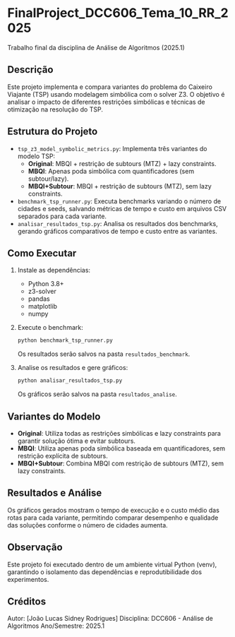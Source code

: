 
# FinalProject_DCC606_Tema_10_RR_2025

Trabalho final da disciplina de Análise de Algoritmos (2025.1)

## Descrição
Este projeto implementa e compara variantes do problema do Caixeiro Viajante (TSP) usando modelagem simbólica com o solver Z3. O objetivo é analisar o impacto de diferentes restrições simbólicas e técnicas de otimização na resolução do TSP.

## Estrutura do Projeto
- `tsp_z3_model_symbolic_metrics.py`: Implementa três variantes do modelo TSP:
  - **Original**: MBQI + restrição de subtours (MTZ) + lazy constraints.
  - **MBQI**: Apenas poda simbólica com quantificadores (sem subtour/lazy).
  - **MBQI+Subtour**: MBQI + restrição de subtours (MTZ), sem lazy constraints.
- `benchmark_tsp_runner.py`: Executa benchmarks variando o número de cidades e seeds, salvando métricas de tempo e custo em arquivos CSV separados para cada variante.
- `analisar_resultados_tsp.py`: Analisa os resultados dos benchmarks, gerando gráficos comparativos de tempo e custo entre as variantes.

## Como Executar
1. Instale as dependências:
   - Python 3.8+
   - z3-solver
   - pandas
   - matplotlib
   - numpy

2. Execute o benchmark:
   ```bash
   python benchmark_tsp_runner.py
   ```
   Os resultados serão salvos na pasta `resultados_benchmark`.

3. Analise os resultados e gere gráficos:
   ```bash
   python analisar_resultados_tsp.py
   ```
   Os gráficos serão salvos na pasta `resultados_analise`.

## Variantes do Modelo
- **Original**: Utiliza todas as restrições simbólicas e lazy constraints para garantir solução ótima e evitar subtours.
- **MBQI**: Utiliza apenas poda simbólica baseada em quantificadores, sem restrição explícita de subtours.
- **MBQI+Subtour**: Combina MBQI com restrição de subtours (MTZ), sem lazy constraints.

## Resultados e Análise
Os gráficos gerados mostram o tempo de execução e o custo médio das rotas para cada variante, permitindo comparar desempenho e qualidade das soluções conforme o número de cidades aumenta.

## Observação
Este projeto foi executado dentro de um ambiente virtual Python (venv), garantindo o isolamento das dependências e reprodutibilidade dos experimentos.

## Créditos
Autor: [João Lucas Sidney Rodrigues]
Disciplina: DCC606 - Análise de Algoritmos
Ano/Semestre: 2025.1
